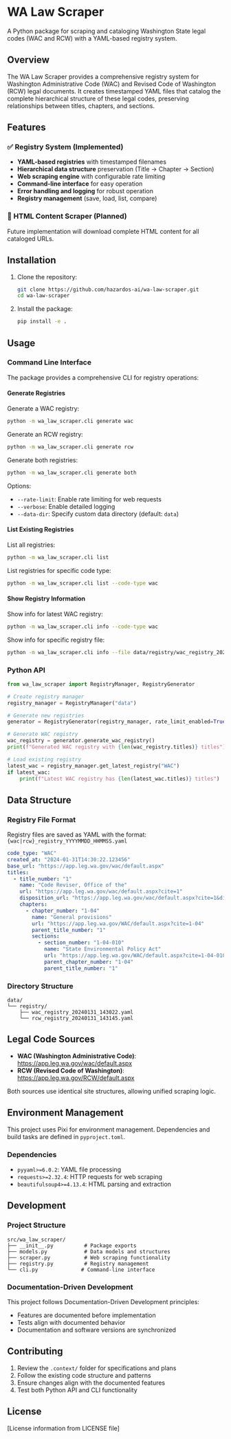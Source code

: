 # WA Law Scraper

A Python package for scraping and cataloging Washington State legal codes (WAC and RCW) with a YAML-based registry system.

## Overview

The WA Law Scraper provides a comprehensive registry system for Washington Administrative Code (WAC) and Revised Code of Washington (RCW) legal documents. It creates timestamped YAML files that catalog the complete hierarchical structure of these legal codes, preserving relationships between titles, chapters, and sections.

## Features

### ✅ Registry System (Implemented)

- **YAML-based registries** with timestamped filenames
- **Hierarchical data structure** preservation (Title → Chapter → Section)
- **Web scraping engine** with configurable rate limiting
- **Command-line interface** for easy operation
- **Error handling and logging** for robust operation
- **Registry management** (save, load, list, compare)

### 🔄 HTML Content Scraper (Planned)

Future implementation will download complete HTML content for all cataloged URLs.

## Installation

1. Clone the repository:
   ```bash
   git clone https://github.com/hazardos-ai/wa-law-scraper.git
   cd wa-law-scraper
   ```

2. Install the package:
   ```bash
   pip install -e .
   ```

## Usage

### Command Line Interface

The package provides a comprehensive CLI for registry operations:

#### Generate Registries

Generate a WAC registry:
```bash
python -m wa_law_scraper.cli generate wac
```

Generate an RCW registry:
```bash
python -m wa_law_scraper.cli generate rcw
```

Generate both registries:
```bash
python -m wa_law_scraper.cli generate both
```

Options:
- `--rate-limit`: Enable rate limiting for web requests
- `--verbose`: Enable detailed logging
- `--data-dir`: Specify custom data directory (default: `data`)

#### List Existing Registries

List all registries:
```bash
python -m wa_law_scraper.cli list
```

List registries for specific code type:
```bash
python -m wa_law_scraper.cli list --code-type wac
```

#### Show Registry Information

Show info for latest WAC registry:
```bash
python -m wa_law_scraper.cli info --code-type wac
```

Show info for specific registry file:
```bash
python -m wa_law_scraper.cli info --file data/registry/wac_registry_20240131_143022.yaml
```

### Python API

```python
from wa_law_scraper import RegistryManager, RegistryGenerator

# Create registry manager
registry_manager = RegistryManager("data")

# Generate new registries
generator = RegistryGenerator(registry_manager, rate_limit_enabled=True)

# Generate WAC registry
wac_registry = generator.generate_wac_registry()
print(f"Generated WAC registry with {len(wac_registry.titles)} titles")

# Load existing registry
latest_wac = registry_manager.get_latest_registry("WAC")
if latest_wac:
    print(f"Latest WAC registry has {len(latest_wac.titles)} titles")
```

## Data Structure

### Registry File Format

Registry files are saved as YAML with the format: `{wac|rcw}_registry_YYYYMMDD_HHMMSS.yaml`

```yaml
code_type: "WAC"
created_at: "2024-01-31T14:30:22.123456"
base_url: "https://app.leg.wa.gov/wac/default.aspx"
titles:
  - title_number: "1"
    name: "Code Reviser, Office of the"
    url: "https://app.leg.wa.gov/wac/default.aspx?cite=1"
    disposition_url: "https://app.leg.wa.gov/wac/default.aspx?cite=1&dispo=true"
    chapters:
      - chapter_number: "1-04"
        name: "General provisions"
        url: "https://app.leg.wa.gov/WAC/default.aspx?cite=1-04"
        parent_title_number: "1"
        sections:
          - section_number: "1-04-010"
            name: "State Environmental Policy Act"
            url: "https://app.leg.wa.gov/WAC/default.aspx?cite=1-04-010"
            parent_chapter_number: "1-04"
            parent_title_number: "1"
```

### Directory Structure

```
data/
└── registry/
    ├── wac_registry_20240131_143022.yaml
    └── rcw_registry_20240131_143145.yaml
```

## Legal Code Sources

- **WAC (Washington Administrative Code)**: https://app.leg.wa.gov/wac/default.aspx
- **RCW (Revised Code of Washington)**: https://app.leg.wa.gov/RCW/default.aspx

Both sources use identical site structures, allowing unified scraping logic.

## Environment Management

This project uses Pixi for environment management. Dependencies and build tasks are defined in `pyproject.toml`.

### Dependencies

- `pyyaml>=6.0.2`: YAML file processing
- `requests>=2.32.4`: HTTP requests for web scraping  
- `beautifulsoup4>=4.13.4`: HTML parsing and extraction

## Development

### Project Structure

```
src/wa_law_scraper/
├── __init__.py          # Package exports
├── models.py            # Data models and structures
├── scraper.py           # Web scraping functionality
├── registry.py          # Registry management
└── cli.py              # Command-line interface
```

### Documentation-Driven Development

This project follows Documentation-Driven Development principles:
- Features are documented before implementation
- Tests align with documented behavior
- Documentation and software versions are synchronized

## Contributing

1. Review the `.context/` folder for specifications and plans
2. Follow the existing code structure and patterns
3. Ensure changes align with the documented features
4. Test both Python API and CLI functionality

## License

[License information from LICENSE file]
